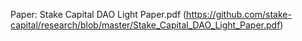 Paper: Stake Capital DAO Light Paper.pdf (https://github.com/stake-capital/research/blob/master/Stake_Capital_DAO_Light_Paper.pdf)
